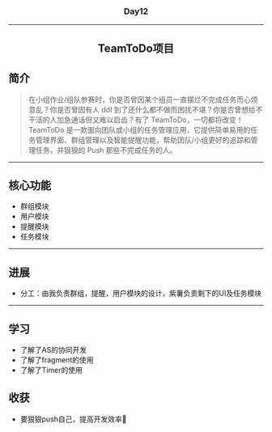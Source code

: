 <h3 align="center">Day12</h3>

---

<h2 align="center"> TeamToDo项目</h2>

## 简介

> 在小组作业/组队参赛时，你是否曾因某个组员一直摆烂不完成任务而心烦意乱？你是否曾因有人 ddl 到了还什么都不做而困扰不堪？你是否曾想给不干活的人加急通话但又难以启齿？有了 TeamToDo，一切都将改变！
TeamToDo 是一款面向团队或小组的任务管理应用，它提供简单易用的任务管理界面、群组管理以及智能提醒功能，帮助团队/小组更好的追踪和管理任务，并狠狠的 Push 那些不完成任务的人。

---

## 核心功能

- 群组模块
- 用户模块
- 提醒模块
- 任务模块

---

## 进展

- 分工：由我负责群组，提醒，用户模块的设计，紫薯负责剩下的UI及任务模块

---

## 学习

- 了解了AS的协同开发
- 了解了fragment的使用
- 了解了Timer的使用

## 收获

- 要狠狠push自己，提高开发效率🥲